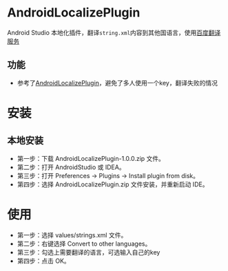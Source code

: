 # AndroidLocalizePlugin

Android Studio 本地化插件，翻译`string.xml`内容到其他国语言，使用[百度翻译服务](http://api.fanyi.baidu.com/api/trans/product/index)

## 功能


* 参考了[AndroidLocalizePlugin](https://github.com/Airsaid/AndroidLocalizePlugin/)，避免了多人使用一个key，翻译失败的情况

# 安装
## 本地安装
- 第一步：下载 AndroidLocalizePlugin-1.0.0.zip 文件。
- 第二步：打开 AndroidStudio 或 IDEA。
- 第三步：打开 Preferences -> Plugins -> Install plugin from disk。
- 第四步：选择 AndroidLocalizePlugin.zip 文件安装，并重新启动 IDE。

# 使用
- 第一步：选择 values/strings.xml 文件。
- 第二步：右键选择 Convert to other languages。
- 第三步：勾选上需要翻译的语言，可选输入自己的key
- 第四步：点击 OK。